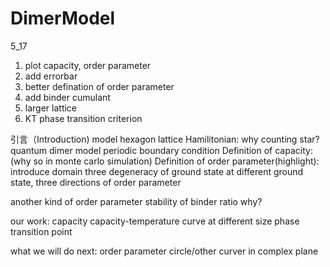 # DimerModel
5_17
  1. plot capacity, order parameter
  2. add errorbar
  3. better defination of order parameter
  4. add binder cumulant
  5. larger lattice 
  6. KT phase transition criterion


  引言（Introduction)
  model hexagon lattice
  Hamilitonian: why counting star? quantum dimer model 
  periodic boundary condition
  Definition of capacity: (why so in monte carlo simulation)
  Definition of order parameter(highlight):
  introduce domain
  three degeneracy of ground state
  at different ground state, three directions of order parameter
  
  another kind of order parameter
  stability of binder ratio why?
  
  our work:
  capacity  capacity-temperature curve at different size
  phase transition point
  
  what we will do next:
  order parameter circle/other curver in complex plane
